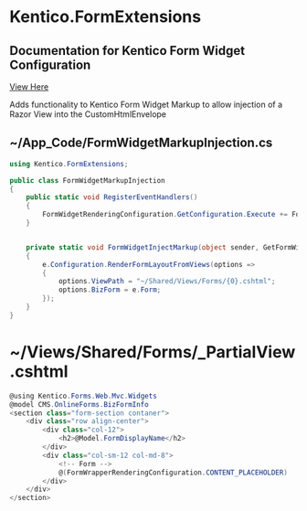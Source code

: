 # Kentico.FormExtensions

## Documentation for Kentico Form Widget Configuration
[View Here](https://docs.kentico.com/k12/developing-websites/form-builder-development/customizing-the-form-widget#CustomizingtheFormwidget-Examples)

Adds functionality to Kentico Form Widget Markup to allow injection of a Razor View into the CustomHtmlEnvelope

## ~/App_Code/FormWidgetMarkupInjection.cs

```csharp
using Kentico.FormExtensions;

public class FormWidgetMarkupInjection
{
    public static void RegisterEventHandlers()
    {
        FormWidgetRenderingConfiguration.GetConfiguration.Execute += FormWidgetInjectMarkup;
    }


    private static void FormWidgetInjectMarkup(object sender, GetFormWidgetRenderingConfigurationEventArgs e)
    {
        e.Configuration.RenderFormLayoutFromViews(options =>
        {
            options.ViewPath = "~/Shared/Views/Forms/{0}.cshtml";
            options.BizForm = e.Form;
        });
    }
}
```

# ~/Views/Shared/Forms/_PartialView.cshtml

```csharp
@using Kentico.Forms.Web.Mvc.Widgets
@model CMS.OnlineForms.BizFormInfo
<section class="form-section contaner">
    <div class="row align-center">
        <div class="col-12">
            <h2>@Model.FormDisplayName</h2>
        </div>
        <div class="col-sm-12 col-md-8">
            <!-- Form -->
            @(FormWrapperRenderingConfiguration.CONTENT_PLACEHOLDER)
        </div>
    </div>
</section>
```